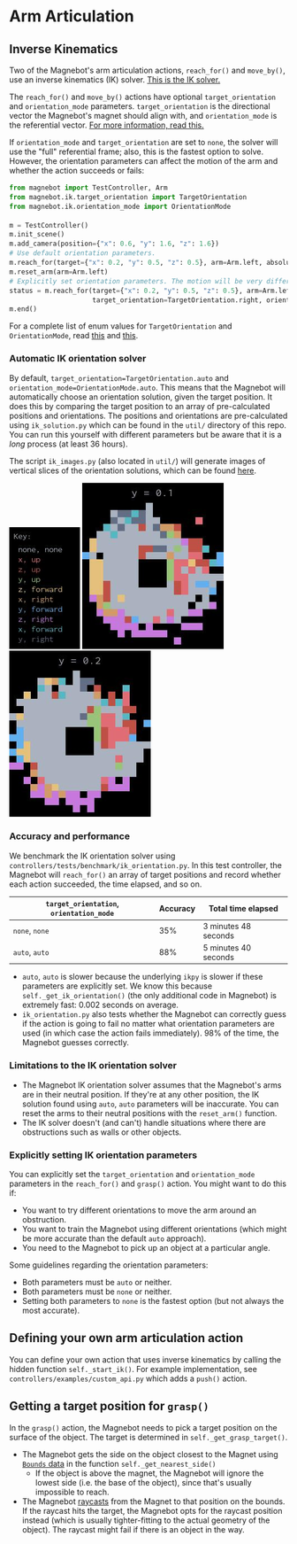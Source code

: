 # Arm Articulation

## Inverse Kinematics

Two of the Magnebot's arm articulation actions, `reach_for()` and `move_by()`, use an inverse kinematics (IK) solver. [This is the IK solver.](https://github.com/Phylliade/ikpy)

The `reach_for()` and `move_by()` actions have optional `target_orientation` and `orientation_mode` parameters. `target_orientation` is the directional vector the Magnebot's magnet should align with, and `orientation_mode` is the referential vector. [For more information, read this.](https://notebook.community/Phylliade/ikpy/tutorials/Orientation) 

If `orientation_mode` and `target_orientation` are set to `none`, the solver will use the "full" referential frame; also, this is the fastest option to solve. However, the orientation parameters can affect the motion of the arm and whether the action succeeds or fails:

```python
from magnebot import TestController, Arm
from magnebot.ik.target_orientation import TargetOrientation
from magnebot.ik.orientation_mode import OrientationMode

m = TestController()
m.init_scene()
m.add_camera(position={"x": 0.6, "y": 1.6, "z": 1.6})
# Use default orientation parameters.
m.reach_for(target={"x": 0.2, "y": 0.5, "z": 0.5}, arm=Arm.left, absolute=False)
m.reset_arm(arm=Arm.left)
# Explicitly set orientation parameters. The motion will be very different!
status = m.reach_for(target={"x": 0.2, "y": 0.5, "z": 0.5}, arm=Arm.left, absolute=False,
                     target_orientation=TargetOrientation.right, orientation_mode=OrientationMode.y)
m.end()
```

For a complete list of enum values for `TargetOrientation` and `OrientationMode`, read [this](api/target_orientation.md) and [this](api/orientation_mode.md).

### Automatic IK orientation solver

By default, `target_orientation=TargetOrientation.auto` and `orientation_mode=OrientationMode.auto`. This means that the Magnebot will automatically choose an orientation solution, given the target position. It does this by comparing the target position to an array of pre-calculated positions and orientations. The positions and orientations are pre-calculated using `ik_solution.py` which can be found in the `util/` directory of this repo. You can run this yourself with different parameters but be aware that it is a *long* process (at least 36 hours).

The script `ik_images.py` (also located in `util/`) will generate images of vertical slices of the orientation solutions, which can be found [here](https://github.com/alters-mit/magnebot/tree/master/doc/images/ik).

![](images/ik/legend.jpg) ![](images/ik/left/0.1.jpg) ![](images/ik/left/0.2.jpg)

### Accuracy and performance

We benchmark the IK orientation solver using `controllers/tests/benchmark/ik_orientation.py`. In this test controller, the Magnebot will `reach_for()` an array of target positions and record whether each action succeeded, the time elapsed, and so on.

| `target_orientation`, `orientation_mode` | Accuracy | Total time elapsed   |
| ---------------------------------------- | -------- | -------------------- |
| `none`, `none`                           | 35%      | 3 minutes 48 seconds |
| `auto`, `auto`                           | 88%      | 5 minutes 40 seconds |

- `auto`, `auto` is slower because the underlying `ikpy` is slower if these parameters are explicitly set. We know this because `self._get_ik_orientation()` (the only additional code in Magnebot) is extremely fast: 0.002 seconds on average.
- `ik_orientation.py` also tests whether the Magnebot can correctly guess if the action is going to fail no matter what orientation parameters are used (in which case the action fails immediately). 98% of the time, the Magnebot guesses correctly.

### Limitations to the IK orientation solver

- The Magnebot IK orientation solver assumes that the Magnebot's arms are in their neutral position. If they're at any other position, the IK solution found using `auto`, `auto` parameters will be inaccurate. You can reset the arms to their neutral positions with the `reset_arm()` function.
- The IK solver doesn't (and can't) handle situations where there are obstructions such as walls or other objects.

### Explicitly setting IK orientation parameters

You can explicitly set the `target_orientation` and `orientation_mode` parameters in the `reach_for()` and `grasp()` action. You might want to do this if:

- You want to try different orientations to move the arm around an obstruction.
- You want to train the Magnebot using different orientations (which might be more accurate than the default `auto` approach).
- You need to the Magnebot to pick up an object at a particular angle.

Some guidelines regarding the orientation parameters:

- Both parameters must be `auto` or neither.
- Both parameters must be `none` or neither.
- Setting both parameters to `none` is the fastest option (but not always the most accurate).

## Defining your own arm articulation action

You can define your own action that uses inverse kinematics by calling the hidden function `self._start_ik()`. For example implementation, see `controllers/examples/custom_api.py` which adds a `push()` action.

## Getting a target position for `grasp()`

In the `grasp()` action, the Magnebot needs to pick a target position on the surface of the object. The target is determined in `self._get_grasp_target()`.

- The Magnebot gets the side on the object closest to the Magnet using [`Bounds` data](https://github.com/threedworld-mit/tdw/blob/master/Documentation/api/output_data.md#Bounds) in the function `self._get_nearest_side()`
  - If the object is above the magnet, the Magnebot will ignore the lowest side (i.e. the base of the object), since that's usually impossible to reach.
- The Magnebot [raycasts](https://github.com/threedworld-mit/tdw/blob/master/Documentation/api/output_data.md#Raycast) from the Magnet to that position on the bounds. If the raycast hits the target, the Magnebot opts for the raycast position instead (which is usually tighter-fitting to the actual geometry of the object). The raycast might fail if there is an object in the way.
